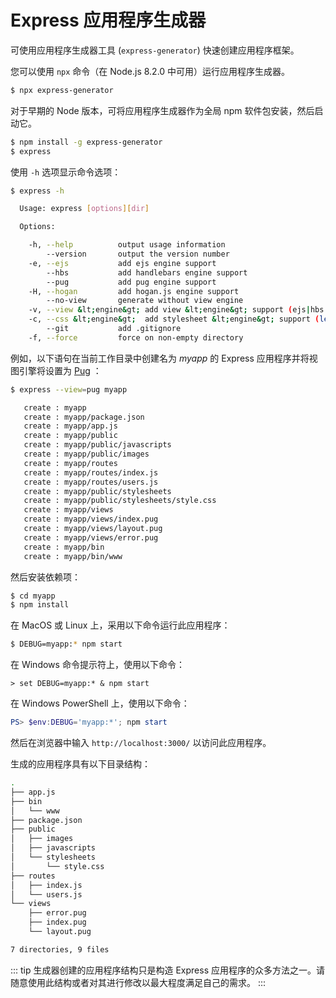 # Express 应用程序生成器

可使用应用程序生成器工具 (`express-generator`) 快速创建应用程序框架。

您可以使用 `npx` 命令（在 Node.js 8.2.0 中可用）运行应用程序生成器。

```bash
$ npx express-generator
```

对于早期的 Node 版本，可将应用程序生成器作为全局 npm 软件包安装，然后启动它。

```bash
$ npm install -g express-generator
$ express
```

使用 `-h` 选项显示命令选项：

```bash
$ express -h

  Usage: express [options][dir]

  Options:

    -h, --help          output usage information
        --version       output the version number
    -e, --ejs           add ejs engine support
        --hbs           add handlebars engine support
        --pug           add pug engine support
    -H, --hogan         add hogan.js engine support
        --no-view       generate without view engine
    -v, --view &lt;engine&gt; add view &lt;engine&gt; support (ejs|hbs|hjs|jade|pug|twig|vash) (defaults to jade)
    -c, --css &lt;engine&gt;  add stylesheet &lt;engine&gt; support (less|stylus|compass|sass) (defaults to plain css)
        --git           add .gitignore
    -f, --force         force on non-empty directory
```

例如，以下语句在当前工作目录中创建名为 _myapp_ 的 Express 应用程序并将视图引擎将设置为 [Pug](https://pugjs.org/) ：

```bash
$ express --view=pug myapp

   create : myapp
   create : myapp/package.json
   create : myapp/app.js
   create : myapp/public
   create : myapp/public/javascripts
   create : myapp/public/images
   create : myapp/routes
   create : myapp/routes/index.js
   create : myapp/routes/users.js
   create : myapp/public/stylesheets
   create : myapp/public/stylesheets/style.css
   create : myapp/views
   create : myapp/views/index.pug
   create : myapp/views/layout.pug
   create : myapp/views/error.pug
   create : myapp/bin
   create : myapp/bin/www
```

然后安装依赖项：

```bash
$ cd myapp
$ npm install
```

在 MacOS 或 Linux 上，采用以下命令运行此应用程序：

```bash
$ DEBUG=myapp:* npm start
```

在 Windows 命令提示符上，使用以下命令：

```batch
> set DEBUG=myapp:* & npm start
```

在 Windows PowerShell 上，使用以下命令：

```powershell
PS> $env:DEBUG='myapp:*'; npm start
```

然后在浏览器中输入 `http://localhost:3000/` 以访问此应用程序。

生成的应用程序具有以下目录结构：

```bash
.
├── app.js
├── bin
│   └── www
├── package.json
├── public
│   ├── images
│   ├── javascripts
│   └── stylesheets
│       └── style.css
├── routes
│   ├── index.js
│   └── users.js
└── views
    ├── error.pug
    ├── index.pug
    └── layout.pug

7 directories, 9 files
```

::: tip
生成器创建的应用程序结构只是构造 Express 应用程序的众多方法之一。请随意使用此结构或者对其进行修改以最大程度满足自己的需求。
:::
